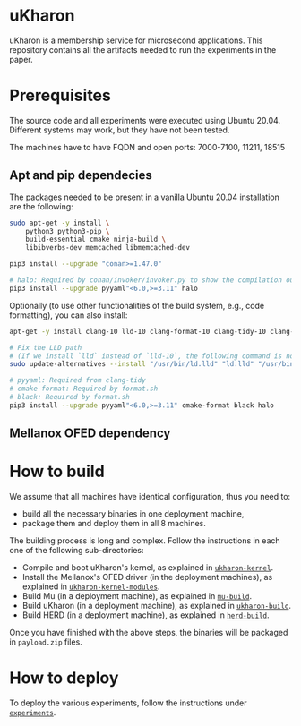 # uKharon
uKharon is a membership service for microsecond applications.
This repository contains all the artifacts needed to run the experiments in the paper.

# Prerequisites
The source code and all experiments were executed using Ubuntu 20.04. Different systems may work, but they have not been tested.

The machines have to have FQDN and open ports: 7000-7100, 11211, 18515

## Apt and pip dependecies
The packages needed to be present in a vanilla Ubuntu 20.04 installation are the following:
```sh
sudo apt-get -y install \
    python3 python3-pip \
    build-essential cmake ninja-build \
    libibverbs-dev memcached libmemcached-dev 

pip3 install --upgrade "conan>=1.47.0"

# halo: Required by conan/invoker/invoker.py to show the compilation output compactly
pip3 install --upgrade pyyaml"<6.0,>=3.11" halo
```

Optionally (to use other functionalities of the build system, e.g., code formatting), you can also install:
```sh
apt-get -y install clang-10 lld-10 clang-format-10 clang-tidy-10 clang-tools-10

# Fix the LLD path
# (If we install `lld` instead of `lld-10`, the following command is not needed)
sudo update-alternatives --install "/usr/bin/ld.lld" "ld.lld" "/usr/bin/ld.lld-10" 20

# pyyaml: Required from clang-tidy
# cmake-format: Required by format.sh
# black: Required by format.sh
pip3 install --upgrade pyyaml"<6.0,>=3.11" cmake-format black halo
```

## Mellanox OFED dependency

# How to build
We assume that all machines have identical configuration, thus you need to:
* build all the necessary binaries in one deployment machine,
* package them and deploy them in all 8 machines.

The building process is long and complex. Follow the instructions in each one of the following sub-directories:
* Compile and boot uKharon's kernel, as explained in [`ukharon-kernel`](ukharon-kernel/).
* Install the Mellanox's OFED driver (in the deployment machines), as explained in [`ukharon-kernel-modules`](ukharon-kernel-modules/).
* Build Mu (in a deployment machine), as explained in [`mu-build`](mu-build/).
* Build uKharon (in a deployment machine), as explained in [`ukharon-build`](ukharon-build/).
* Build HERD (in a deployment machine), as explained in [`herd-build`](herd-build/).

Once you have finished with the above steps, the binaries will be packaged in `payload.zip` files.

# How to deploy
To deploy the various experiments, follow the instructions under [`experiments`](experiments/).
